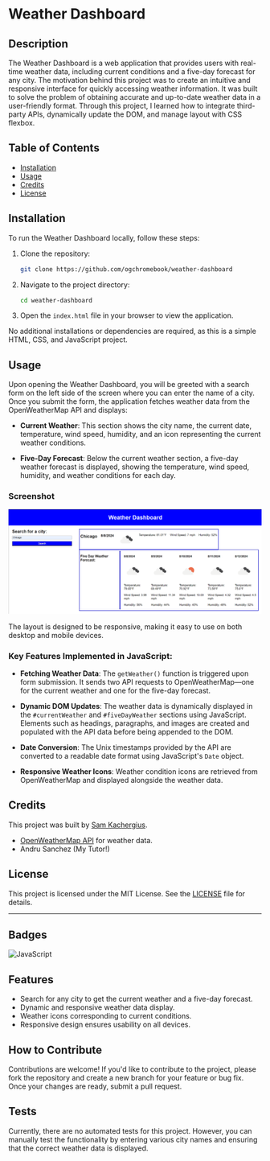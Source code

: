# Weather Dashboard

## Description

The Weather Dashboard is a web application that provides users with real-time weather data, including current conditions and a five-day forecast for any city. The motivation behind this project was to create an intuitive and responsive interface for quickly accessing weather information. It was built to solve the problem of obtaining accurate and up-to-date weather data in a user-friendly format. Through this project, I learned how to integrate third-party APIs, dynamically update the DOM, and manage layout with CSS flexbox.

## Table of Contents

- [Installation](#installation)
- [Usage](#usage)
- [Credits](#credits)
- [License](#license)

## Installation

To run the Weather Dashboard locally, follow these steps:

1. Clone the repository:
    ```bash
    git clone https://github.com/ogchromebook/weather-dashboard
    ```
2. Navigate to the project directory:
    ```bash
    cd weather-dashboard
    ```
3. Open the `index.html` file in your browser to view the application.

No additional installations or dependencies are required, as this is a simple HTML, CSS, and JavaScript project.

## Usage

Upon opening the Weather Dashboard, you will be greeted with a search form on the left side of the screen where you can enter the name of a city. Once you submit the form, the application fetches weather data from the OpenWeatherMap API and displays:

- **Current Weather**: This section shows the city name, the current date, temperature, wind speed, humidity, and an icon representing the current weather conditions.
  
- **Five-Day Forecast**: Below the current weather section, a five-day weather forecast is displayed, showing the temperature, wind speed, humidity, and weather conditions for each day.

### Screenshot

![Weather Dashboard](./assets/images/weather-dashboard.png)

The layout is designed to be responsive, making it easy to use on both desktop and mobile devices.

### Key Features Implemented in JavaScript:

- **Fetching Weather Data**: The `getWeather()` function is triggered upon form submission. It sends two API requests to OpenWeatherMap—one for the current weather and one for the five-day forecast.

- **Dynamic DOM Updates**: The weather data is dynamically displayed in the `#currentWeather` and `#fiveDayWeather` sections using JavaScript. Elements such as headings, paragraphs, and images are created and populated with the API data before being appended to the DOM.

- **Date Conversion**: The Unix timestamps provided by the API are converted to a readable date format using JavaScript's `Date` object.

- **Responsive Weather Icons**: Weather condition icons are retrieved from OpenWeatherMap and displayed alongside the weather data.

## Credits

This project was built by [Sam Kachergius](https://github.com/ogchromebook).

- [OpenWeatherMap API](https://openweathermap.org/api) for weather data.
- Andru Sanchez (My Tutor!)

## License

This project is licensed under the MIT License. See the [LICENSE](LICENSE) file for details.

---

## Badges

![JavaScript](https://img.shields.io/badge/JavaScript-100%25-brightgreen)

## Features

- Search for any city to get the current weather and a five-day forecast.
- Dynamic and responsive weather data display.
- Weather icons corresponding to current conditions.
- Responsive design ensures usability on all devices.

## How to Contribute

Contributions are welcome! If you'd like to contribute to the project, please fork the repository and create a new branch for your feature or bug fix. Once your changes are ready, submit a pull request.

## Tests

Currently, there are no automated tests for this project. However, you can manually test the functionality by entering various city names and ensuring that the correct weather data is displayed.
